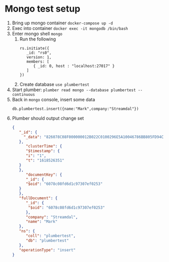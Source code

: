# Mongo test setup

1. Bring up mongo container `docker-compose up -d`
2. Exec into container `docker exec -it mongodb /bin/bash`
3. Enter mongo shell `mongo`
   1. Run the following
      ```
      rs.initiate({
         _id: "rs0",
         version: 1,
         members: [
            { _id: 0, host : "localhost:27017" }
         ]
      })
      ```
   2. Create database `use plumbertest`
6. Start plumber: `plumber read mongo --database plumbertest --continuous`
7. Back in `mongo` console, insert some data
   ```
   db.plumbertest.insert({name:"Mark",company:"Streamdal"})
   ```
8. Plumber should output change set
   ```json
   {
      "_id": {
        "_data": "826078C08F000000012B022C0100296E5A10046786BB805FD94CADB30440A98672B49246645F696400646078C08FD6D1C97307EF02530004"
      },
         "clusterTime": {
         "$timestamp": {
         "i": "1",
         "t": "1618526351"
      }
      },
         "documentKey": {
         "_id": {
         "$oid": "6078c08fd6d1c97307ef0253"
      }
      },
      "fullDocument": {
         "_id": {
          "$oid": "6078c08fd6d1c97307ef0253"
         },
         "company": "Streamdal",
         "name": "Mark"
      },
      "ns": {
         "coll": "plumbertest",
         "db": "plumbertest"
      },
      "operationType": "insert"
   }
   ```